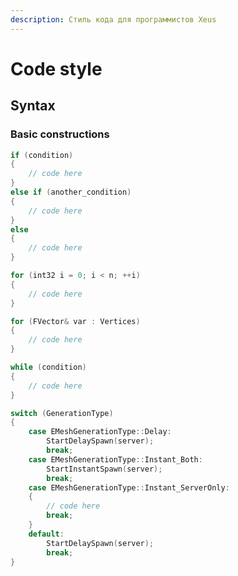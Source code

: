 ```yaml
---
description: Стиль кода для программистов Xeus
---
```


# Code style

## Syntax

### Basic constructions

```cpp
if (condition)
{
    // code here
}
else if (another_condition)
{
    // code here
}
else 
{
    // code here
}
```

```cpp
for (int32 i = 0; i < n; ++i)
{
    // code here
}
```

```cpp
for (FVector& var : Vertices)
{
    // code here
}
```

```cpp
while (condition)
{
    // code here
}
```

```cpp
switch (GenerationType)
{
	case EMeshGenerationType::Delay:
		StartDelaySpawn(server);
		break;
	case EMeshGenerationType::Instant_Both:
		StartInstantSpawn(server);
		break;
	case EMeshGenerationType::Instant_ServerOnly:
	{
		// code here
		break;
	}
	default:
		StartDelaySpawn(server);
		break;
}
```
